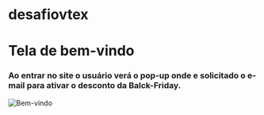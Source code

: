 # desafiovtex

# Tela de bem-vindo

### Ao entrar no site o usuário verá o pop-up onde e solicitado o e-mail para ativar o desconto da Balck-Friday.

![Bem-vindo](https://user-images.githubusercontent.com/32886899/126068485-96c3a9ed-7227-43d2-8d53-46e2a53bf00f.png)
